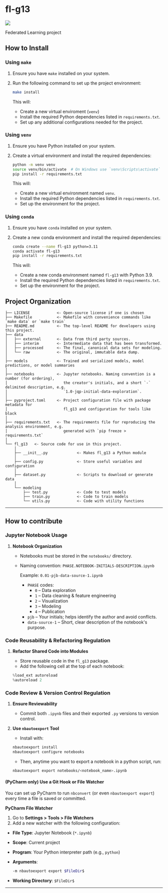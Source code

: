 # fl-g13

<a target="_blank" href="https://cookiecutter-data-science.drivendata.org/">
    <img src="https://img.shields.io/badge/CCDS-Project%20template-328F97?logo=cookiecutter" />
</a>

Federated Learning project

## How to Install

### Using `make`

1. Ensure you have `make` installed on your system.
2. Run the following command to set up the project environment:

    ```bash
    make install
    ```

    This will:
    - Create a new virtual enviroment (`venv`)
    - Install the required Python dependencies listed in `requirements.txt`.
    - Set up any additional configurations needed for the project.

### Using `venv`

1. Ensure you have Python installed on your system.
2. Create a virtual environment and install the required dependencies:

    ```bash
    python -m venv venv
    source venv/bin/activate  # On Windows use `venv\Scripts\activate`
    pip install -r requirements.txt
    ```

    This will:
    - Create a new virtual environment named `venv`.
    - Install the required Python dependencies listed in `requirements.txt`.
    - Set up the environment for the project.

### Using `conda`

1. Ensure you have `conda` installed on your system.
2. Create a new conda environment and install the required dependencies:

    ```bash
    conda create --name fl-g13 python=3.11
    conda activate fl-g13
    pip install -r requirements.txt
    ```

    This will:
    - Create a new conda environment named `fl-g13` with Python 3.9.
    - Install the required Python dependencies listed in `requirements.txt`.
    - Set up the environment for the project.

## Project Organization

```
├── LICENSE            <- Open-source license if one is chosen
├── Makefile           <- Makefile with convenience commands like `make data` or `make train`
├── README.md          <- The top-level README for developers using this project.
├── data
│   ├── external       <- Data from third party sources.
│   ├── interim        <- Intermediate data that has been transformed.
│   ├── processed      <- The final, canonical data sets for modeling.
│   └── raw            <- The original, immutable data dump.
│
├── models             <- Trained and serialized models, model predictions, or model summaries
│
├── notebooks          <- Jupyter notebooks. Naming convention is a number (for ordering),
│                         the creator's initials, and a short `-` delimited description, e.g.
│                         `1.0-jqp-initial-data-exploration`.
│
├── pyproject.toml     <- Project configuration file with package metadata for 
│                         fl_g13 and configuration for tools like black
│
├── requirements.txt   <- The requirements file for reproducing the analysis environment, e.g.
│                         generated with `pip freeze > requirements.txt`
│
└── fl_g13   <- Source code for use in this project.
    │
    ├── __init__.py             <- Makes fl_g13 a Python module
    │
    ├── config.py               <- Store useful variables and configuration
    │
    ├── dataset.py              <- Scripts to download or generate data
    │
    └── modeling                
        ├── test.py             <- Code to test models     
        ├── train.py            <- Code to train models
        └── utils.py            <- Code with utility functions
```

---

## How to contribute

### **Jupyter Notebook Usage**

1. **Notebook Organization**
    - Notebooks must be stored in the `notebooks/` directory.
    - Naming convention: `PHASE.NOTEBOOK-INITIALS-DESCRIPTION.ipynb`
        
        Example: `0.01-pjb-data-source-1.ipynb`
        
        - `PHASE` codes:
            - `0` – Data exploration
            - `1` – Data cleaning & feature engineering
            - `2` – Visualization
            - `3` – Modeling
            - `4` – Publication
        - `pjb` – Your initials; helps identify the author and avoid conflicts.
        - `data-source-1` – Short, clear description of the notebook's purpose.

### **Code Reusability & Refactoring Regulation**

1. **Refactor Shared Code into Modules**
    - Store reusable code in the `fl_g13` package.
    - Add the following cell at the top of each notebook:

    ```python
    %load_ext autoreload
    %autoreload 2
    ```

### **Code Review & Version Control Regulation**

1. **Ensure Reviewability**
    - Commit both `.ipynb` files and their exported `.py` versions to version control.
2. **Use `nbautoexport` Tool**
    - Install with:

    ```bash
    nbautoexport install
    nbautoexport configure notebooks
    ```
    - Then, anytime you want to export a notebook in a python script, run:

    ```bash
    nbautoexport export notebooks/<notebook_name>.ipynb
    ```

#### (PyCharm only) Use a Git Hook or File Watcher

You can set up PyCharm to run `nbconvert` (or even `nbautoexport export`) every time a file is saved or committed.

 **PyCharm File Watcher**

1. Go to **Settings > Tools > File Watchers**
2. Add a new watcher with the following configuration:

- **File Type**: Jupyter Notebook (`*.ipynb`)
- **Scope**: Current project
- **Program**: Your Python interpreter path (e.g., `python`)
- **Arguments**:

  ```bash
  -m nbautoexport export $FileDir$
  ```
- **Working Directory**: `$FileDir$`
---